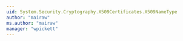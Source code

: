 ```yaml
---
uid: System.Security.Cryptography.X509Certificates.X509NameType
author: "mairaw"
ms.author: "mairaw"
manager: "wpickett"
---
```

